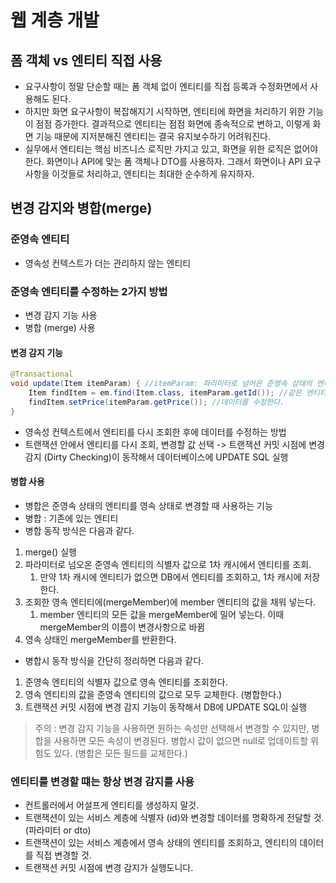 # 웹 계층 개발
## 폼 객체 vs 엔티티 직접 사용
- 요구사항이 정말 단순할 때는 폼 객체 없이 엔티티를 직접 등록과 수정화면에서 사용해도 된다.
- 하지만 화면 요구사항이 복잡해지기 시작하면, 엔티티에 화면을 처리하기 위한 기능이 점점 증가한다. 결과적으로 엔티티는 점점 화면에
종속적으로 변하고, 이렇게 화면 기능 때문에 지저분해진 엔티티는 결국 유지보수하기 어려워진다.
- 실무에서 엔티티는 핵심 비즈니스 로직만 가지고 있고, 화면을 위한 로직은 없어야 한다. 화면이나 API에 맞는 폼 객체나 DTO를
사용하자. 그래서 화면이나 API 요구사항을 이것들로 처리하고, 엔티티는 최대한 순수하게 유지하자.

## 변경 감지와 병합(merge)
### 준영속 엔티티
- 영속성 컨텍스트가 더는 관리하지 않는 엔티티

### 준영속 엔티티를 수정하는 2가지 방법
- 변경 감지 기능 사용
- 병합 (merge) 사용

#### 변경 감지 기능
```java
@Transactional
void update(Item itemParam) { //itemParam: 파리미터로 넘어온 준영속 상태의 엔티티
    Item findItem = em.find(Item.class, itemParam.getId()); //같은 엔티티를 조회한다.
    findItem.setPrice(itemParam.getPrice()); //데이터를 수정한다.
}
```
- 영속성 컨텍스트에서 엔티티를 다시 조회한 후에 데이터를 수정하는 방법
- 트랜잭션 안에서 엔티티를 다시 조회, 변경할 값 선택 -> 트랜잭션 커밋 시점에 변경 감지 (Dirty Checking)이 동작해서
데이터베이스에 UPDATE SQL 실행

#### 병합 사용
- 병합은 준영속 상태의 엔티티를 영속 상태로 변경할 때 사용하는 기능
- 병합 : 기존에 있는 엔티티
- 병합 동작 방식은 다음과 같다.
1. merge() 실행
2. 파라미터로 넘오온 준영속 엔티티의 식별자 값으로 1차 캐시에서 엔티티를 조회.
   1. 만약 1차 캐시에 엔티티가 없으면 DB에서 엔티티를 조회하고, 1차 캐시에 저장한다.
3. 조회한 영속 엔티티에(mergeMember)에 member 엔티티의 값을 채워 넣는다.
   1. member 엔티티의 모든 값을 mergeMember에 밀어 넣는다. 이때 mergeMember의 이름이 변경사항으로 바뀜
4. 영속 상태인 mergeMember를 반환한다.

- 병합시 동작 방식을 간단히 정리하면 다음과 같다.
1. 준영속 엔티티의 식별자 값으로 영속 엔티티를 조회한다.
2. 영속 엔티티의 값을 준영속 엔티티의 값으로 모두 교체한다. (병합한다.)
3. 트랜잭션 커밋 시점에 변경 감지 기능이 동작해서 DB에 UPDATE SQL이 실행
> 주의 : 변경 감지 기능을 사용하면 원하는 속성만 선택해서 변경할 수 있지만, 병합을 사용하면 모든 속성이 변경된다.
> 병합시 값이 없으면 null로 업데이트할 위험도 있다. (병합은 모든 필드를 교체한다.)

### 엔티티를 변경할 떄는 항상 변경 감지를 사용
- 컨트롤러에서 어설프게 엔티티를 생성하지 말것.
- 트랜잭션이 있는 서비스 계층에 식별자 (id)와 변경할 데이터를 명확하게 전달할 것. (파라미터 or dto)
- 트랜잭션이 있는 서비스 계층에서 영속 상태의 엔티티를 조회하고, 엔티티의 데이터를 직접 변경할 것.
- 트랜잭션 커밋 시점에 변경 감지가 실행도니다.
